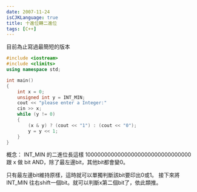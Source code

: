 ```yaml
---
date: 2007-11-24
isCJKLanguage: true
title: 十進位轉二進位
tags: [C++]
---
```


目前為止寫過最簡短的版本

```cpp
#include <iostream>
#include <climits>
using namespace std;

int main()
{
    int x = 0;
    unsigned int y = INT_MIN;
    cout << "please enter a Integer:"
    cin >> x;
    while (y != 0)
    {
        (x & y) ? (cout << "1") : (cout << "0");
        y = y << 1;
    }
}
```

概念： INT_MIN 的二進位長這樣 10000000000000000000000000000000
跟 x 做 bit AND，除了最左邊bit，其他bit都會變0。

只有最左邊bit維持原樣，這時就可以單獨判斷該bit要印出0或1。
接下來將INT_MIN 往右shift一個bit。就可以判斷x第二個bit了，依此類推。
